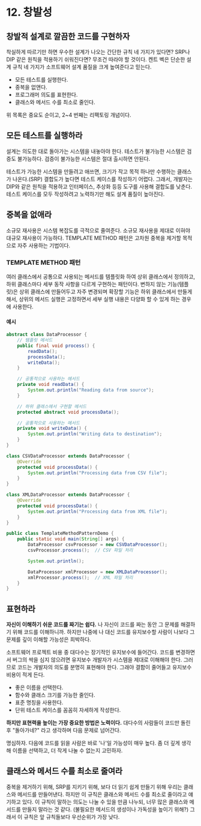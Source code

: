 # 12. 창발성

## 창발적 설계로 깔끔한 코드를 구현하자
착실하게 따르기만 하면 우수한 설계가 나오는 간단한 규칙 네 가지가 있다면?
SRP나 DIP 같은 원칙을 적용하기 쉬워진다면?
무조건 따라야 할 것이다. 켄트 벡은 단순한 설계 규칙 네 가지가
소프트웨어 설계 품질을 크게 높여준다고 믿는다.

- 모든 테스트를 실행한다.
- 중복을 없앤다.
- 프로그래머 의도를 표현한다.
- 클래스와 메서드 수를 최소로 줄인다.

위 목록은 중요도 순이고, 2~4 번째는 리팩토링 개념이다.

## 모든 테스트를 실행하라
설계는 의도한 대로 돌아가는 시스템을 내놓아야 한다.
테스트가 불가능한 시스템은 검증도 불가능하다. 검증이 불가능한 시스템은
절대 출시하면 안된다.

테스트가 가능한 시스템을 만들려고 애쓰면, 크기가 작고 목적 하나만
수행하는 클래스가 나온다.(SRP)
결합도가 높다면 테스트 케이스를 작성하기 어렵다. 그래서, 개발자는
DIP와 같은 원칙을 적용하고 인터페이스, 추상화 등등 도구를 사용해
결합도를 낮춘다. 테스트 케이스를 모두 작성하려고 노력하기만 해도
설계 품질이 높아진다.

## 중복을 없애라
소규모 재사용은 시스템 복잡도를 극적으로 줄여준다.
소규모 재사용을 제대로 이혀야 대규모 재사용이 가능하다.
TEMPLATE METHOD 패턴은 고차원 중복을 제거할 목적으로 자주 사용하는 기법이다.

### TEMPLATE METHOD 패턴
여러 클래스에서 공통으로 사용되는 메서드를 템플릿화 하여
상위 클래스에서 정의하고, 하위 클래스마다 세부 동작 사항을 다르게 구현하는 패턴이다.
변하지 않는 기능(템플릿)은 상위 클래스에 만들어두고 자주 변경되며 확장할 기능은
하위 클래스에서 만들게 해서, 상위의 메서드 실행은 고정하면서
세부 실행 내용은 다양화 할 수 있게 하는 경우에 사용한다.

#### 예시
```java
abstract class DataProcessor {
    // 템플릿 메서드
    public final void process() {
        readData();
        processData();
        writeData();
    }

    // 공통적으로 사용하는 메서드
    private void readData() {
        System.out.println("Reading data from source");
    }

    // 하위 클래스에서 구현할 메서드
    protected abstract void processData();

    // 공통적으로 사용하는 메서드
    private void writeData() {
        System.out.println("Writing data to destination");
    }
}

```
```java
class CSVDataProcessor extends DataProcessor {
    @Override
    protected void processData() {
        System.out.println("Processing data from CSV file");
    }
}

class XMLDataProcessor extends DataProcessor {
    @Override
    protected void processData() {
        System.out.println("Processing data from XML file");
    }
}
```
```java
public class TemplateMethodPatternDemo {
    public static void main(String[] args) {
        DataProcessor csvProcessor = new CSVDataProcessor();
        csvProcessor.process();  // CSV 파일 처리

        System.out.println();

        DataProcessor xmlProcessor = new XMLDataProcessor();
        xmlProcessor.process();  // XML 파일 처리
    }
}

```
## 표현하라
**자신이 이해하기 쉬운 코드를 짜기는 쉽다.**
나 자신이 코드를 짜는 동안 그 문제를 해결하기 위해 코드를 이해하니까.
하지만 나중에 나 대신 코드를 유지보수할 사람이 나보다 그 문제를 깊이
이해할 가능성은 희박하다.

소프트웨어 프로젝트 비용 중 대다수는 장기적인 유지보수에 들어간다.
코드를 변경하면서 버그의 싹을 심지 않으려면 유지보수 개발자가 시스템을 제대로 이해해야 한다.
그러므로 코드는 개발자의 의도를 분명히 표현해야 한다. 그래야
결함이 줄어들고 유지보수 비용이 적게 든다.

- 좋은 이름을 선택한다.
- 함수와 클래스 크기를 가능한 줄인다.
- 표준 명칭을 사용한다.
- 단위 테스트 케이스를 꼼꼼히 자세하게 작성한다.

**하지만 표현력을 높이는 가장 중요한 방법은 노력이다.**
대다수의 사람들이 코드만 돌린 후 "돌아가네?" 라고 생각하며 다음 문제로
넘어간다.

명심하자. 다음에 코드를 읽을 사람은 바로 '나'일 가능성이 매우 높다.
좀 더 깊게 생각해 이름을 선택하고, 더 작게 나눌 수 없는지 고민하자.

## 클래스와 메서드 수를 최소로 줄여라
중복을 제거하기 위해, SRP를 지키기 위해, 보다 더 읽기 쉽게 만들기 위해
우리는 클래스와 메서드를 만들어낸다.
하지만 이 규칙은 클래스와 메서드 수를 최소로 줄이라고 얘기하고 있다.
이 규칙이 말하는 의도는 나눌 수 있을 만큼 나누되,
너무 많은 클래스와 메서드를 만들지 말라는 것 같다. (불필요한 메서드의 생성이나 가독성을 높이기 위해?)
그래서 이 규칙은 앞 규칙들보다 우선순위가 가장 낮다.
